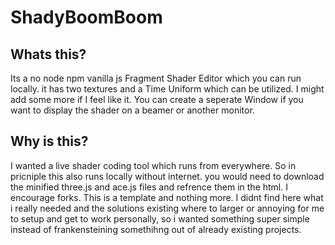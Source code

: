 # ShadyBoomBoom
## Whats this?
Its a no node npm vanilla js Fragment Shader Editor which you can run locally. it has two textures and a Time Uniform which can be utilized. I might add some more if I feel like it.
You can create a seperate Window if you want to display the shader on a beamer or another monitor. 

## Why is this?
I wanted a live shader coding tool which runs from everywhere. So in pricniple this also runs locally without internet. you would need to download the minified three.js and ace.js files and refrence them in the html.
I encourage forks. This is a template and nothing more. I didnt find here what i really needed and the solutions existing where to larger or annoying for me to setup and get to work personally, 
so i wanted something super simple instead of frankensteining somethihng out of already existing projects.

